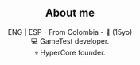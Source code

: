 <h2 align='center'>About me</h2>
<p align='center'>
ENG | ESP - From Colombia - 🎂 <t:1661662800:R> (15yo) 
</br>💻 GameTest developer.
</br>💀 HyperCore founder.
</p>

<!--
**CibNumeritos/CibNumeritos** is a ✨ _special_ ✨ repository because its `README.md` (this file) appears on your GitHub profile.

Here are some ideas to get you started:

- 🔭 I’m currently working on ...
- 🌱 I’m currently learning ...
- 👯 I’m looking to collaborate on ...
- 🤔 I’m looking for help with ...
- 💬 Ask me about ...
- 📫 How to reach me: ...
- 😄 Pronouns: ...
- ⚡ Fun fact: ...
-->
